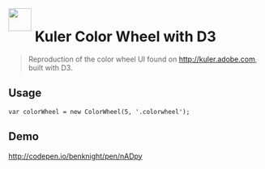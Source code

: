 <img src="https://raw.githubusercontent.com/benknight/kuler-colorwheel-with-d3/master/colorwheel.png" align="left" width="45" style="margin-right: 0.5em;">

# Kuler Color Wheel with D3

> Reproduction of the color wheel UI found on http://kuler.adobe.com, built with D3.

## Usage

    var colorWheel = new ColorWheel(5, '.colorwheel');

## Demo

http://codepen.io/benknight/pen/nADpy
